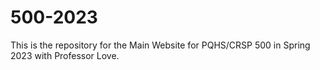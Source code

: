 # 500-2023
This is the repository for the Main Website for PQHS/CRSP 500 in Spring 2023 with Professor Love.
